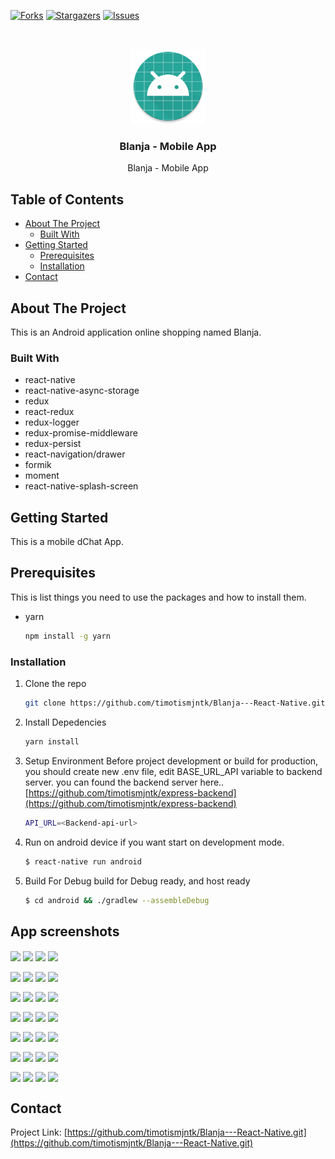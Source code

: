 [![Forks][forks-shield]][forks-url]
[![Stargazers][stars-shield]][stars-url]
[![Issues][issues-shield]][issues-url]


<br />
<p align="center">
  <a href="https://github.com/timotismjntk/Blanja---React-Native">
    <img src="https://raw.githubusercontent.com/timotismjntk/Blanja---React-Native/master/android/app/src/main/res/mipmap-xxxhdpi/ic_launcher_round.png" alt="Logo" width="120" height="120">
  </a>

  <h3 align="center">Blanja - Mobile App</h3>

  <p align="center">
    Blanja - Mobile App
    <br />
</p>

<!-- TABLE OF CONTENTS -->
<h2>Table of Contents</h2>
<ul>
  <li>
    <a href="#about-the-project">About The Project</a>
    <ul>
      <li><a href="#built-with">Built With</a></li>
    </ul>
  </li>
  <li>
    <a href="#getting-started">Getting Started</a>
    <ul>
      <li><a href="#prerequisites">Prerequisites</a></li>
      <li><a href="#installation">Installation</a></li>
    </ul>
  </li>
  <li><a href="#contact">Contact</a></li>
</ul>


<!-- ABOUT THE PROJECT -->
## About The Project

This is an Android application online shopping named Blanja.

### Built With

* react-native
* react-native-async-storage
* redux
* react-redux
* redux-logger
* redux-promise-middleware
* redux-persist
* react-navigation/drawer
* formik
* moment
* react-native-splash-screen


<!-- GETTING STARTED -->
## Getting Started

This is a mobile dChat App.

## Prerequisites

This is list things you need to use the packages and how to install them.
* yarn
  ```sh
  npm install -g yarn
  ```

### Installation

1. Clone the repo
   ```sh
   git clone https://github.com/timotismjntk/Blanja---React-Native.git
   ```
2. Install Depedencies
   ```sh
   yarn install
   ```
3. Setup Environment
   Before project development or build for production, you should create new .env file, edit BASE_URL_API variable to backend server. you can found the backend server here..
   [https://github.com/timotismjntk/express-backend](https://github.com/timotismjntk/express-backend)
   ```sh
   API_URL=<Backend-api-url>
   ```
4. Run on android device
   if you want start on development mode.
   ```sh
   $ react-native run android
   ```
5. Build For Debug
   build for Debug ready, and host ready
   ```sh
   $ cd android && ./gradlew --assembleDebug
   ```
   
<!-- App screenshots -->
## App screenshots
<img src="https://drive.google.com/uc?id=1ZJcStLvkcyU963GEj59rWu-mQ0rd7Z9G" align="center" width="23%"> <img src="https://drive.google.com/uc?id=1Tb-OHET_BxfDmnEPFlDD10RwtcEgwMj-" align="center" width="23%"> <img src="https://drive.google.com/uc?id=1DMdb7Xd2i5UzmAcEFjtS7wOFhI-9Bz-o" align="center" width="23%"> <img src="https://drive.google.com/uc?id=1UZrs0DvHa-bSVigx_sbQ8d3YilWuJvPW" align="center" width="23%">

<img src="https://drive.google.com/uc?id=1kP-B8A5OnSAOKBBvPPx_UVXu6AHoBtEt" align="center" width="23%"> <img src="https://drive.google.com/uc?id=1sX20nzmpT0_kgbOR3mUAfO87wGqR0iSp" align="center" width="23%"> <img src="https://drive.google.com/uc?id=1zFnPqznB1zXJWQtk3bsXg38Tf7ZBHo8N" align="center" width="23%"> <img src="https://drive.google.com/uc?id=1nevSwTH1DYJ21T13DdCebDKRfdc5lTNh" align="center" width="23%"> 

<img src="https://drive.google.com/uc?id=1KakGX-qS6WK0wfD23MCyBNZx2IWazw78" align="center" width="23%"> <img src="https://drive.google.com/uc?id=139nC5OAxI-Vj-sw6b7WOTyNtHRyG_TpU" align="center" width="23%"> <img src="https://drive.google.com/uc?id=1Xrr0BySgkgzDWgnpHOzegc_qQ155O9W1" align="center" width="23%"> <img src="https://drive.google.com/uc?id=1aMAioSHpy8wuU9BUhoGSXyRLp7SUUEfG" align="center" width="23%">

<img src="https://drive.google.com/uc?id=18aKDagCBtMuF-wMPTJ74v5aOycz8J07W" align="center" width="23%"> <img src="https://drive.google.com/uc?id=1qx3jMKgzDxwFccyV60sMaPrKjTHK6ZMy" align="center" width="23%"> <img src="https://drive.google.com/uc?id=1fvkI3v80PxG54-eET9lFwiY4kIIY34MM" align="center" width="23%"> <img src="https://drive.google.com/uc?id=12sNH1Wq87w_MJSGTObR8EWtWrv0y16TV" align="center" width="23%">

<img src="https://drive.google.com/uc?id=11jg36HoxFxhZJi2WEL5YIwLYOFeYzT5Z" align="center" width="23%"> <img src="https://drive.google.com/uc?id=1edf13PirGSaVUToMI9dkkbxkM_V0aSn-" align="center" width="23%"> <img src="https://drive.google.com/uc?id=1nPE0T7XrzI-uapqPhtLJ5d5gQq5dJCL9" align="center" width="23%"> <img src="https://drive.google.com/uc?id=1urHHYRwcjQYdUCYAAZTHXuQoNEMJq_zw" align="center" width="23%">

<img src="https://drive.google.com/uc?id=1PQ7DxF2EDrx5idD3d-CyEcqB9BmWazeN" align="center" width="23%"> <img src="https://drive.google.com/uc?id=1l9bOoCxejI8r3IVFpDurZHjzuQImkTya" align="center" width="23%"> <img src="https://drive.google.com/uc?id=1ynKc8uTVo8-IiFRtJ9wlaeFCpx51CaF6" align="center" width="23%"> <img src="https://drive.google.com/uc?id=19Mw2BY4zbQWHmi7MFOmXwD4lrPGINumA" align="center" width="23%">

<img src="https://drive.google.com/uc?id=1_fjy8rx4jV8ay0keFsu1zXB4gvbvBq95" align="center" width="23%"> <img src="https://drive.google.com/uc?id=1Qr4AwhNWbebnNqfYqaUzIfJWg5Uk_5FH" align="center" width="23%"> <img src="https://drive.google.com/uc?id=1QI5IGYE4k_Kf7_6kTGfBeQKEsksaXvPk" align="center" width="23%"> <img src="https://drive.google.com/uc?id=1hNsyRIwH7OPjR6LPkOdGymsbhUcGkmol" align="center" width="23%">

<!-- CONTACT -->
## Contact
Project Link: [https://github.com/timotismjntk/Blanja---React-Native.git](https://github.com/timotismjntk/Blanja---React-Native.git)


<!-- MARKDOWN LINKS & IMAGES -->
<!-- https://www.markdownguide.org/basic-syntax/#reference-style-links -->
[forks-shield]: https://img.shields.io/github/forks/timotismjntk/Blanja---React-Native
[forks-url]: https://github.com/timotismjntk/Blanja---React-Native/network/members
[stars-shield]: https://img.shields.io/github/stars/timotismjntk/Blanja---React-Native
[stars-url]: https://github.com/timotismjntk/Blanja---React-Native/stargazers
[issues-shield]: https://img.shields.io/github/issues/timotismjntk/Blanja---React-Native
[issues-url]: https://github.com/timotismjntk/Blanja---React-Native/issues
